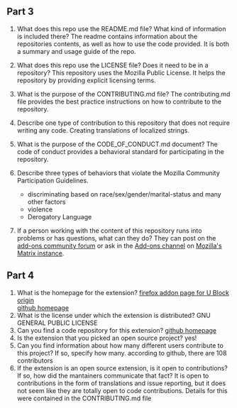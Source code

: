 
## Part 3

1. What does this repo use the README.md file? What kind of information is included there?
   The readme contains information about the repositories contents, as well as how to use the code provided. It is both a summary and usage guide of the repo.
2. What does this repo use the LICENSE file? Does it need to be in a repository?
   This repository uses the Mozilla Public License. It helps the repository by providing explicit licensing terms.
3. What is the purpose of the CONTRIBUTING.md file?
   The contributing.md file provides the best practice instructions on how to contribute to the repository. 
4. Describe one type of contribution to this repository that does not require writing any code.
   Creating translations of localized strings.
5. What is the purpose of the CODE_OF_CONDUCT.md document?
   The code of conduct provides a behavioral standard for participating in the repository.
6. Describe three types of behaviors that violate the Mozilla Community Participation Guidelines.
   - discriminating based on race/sex/gender/marital-status and many other factors
   - violence
   - Derogatory Language
  
7. If a person working with the content of this repository runs into problems or has questions, what can they do?
   They can post on the [add-ons community forum](https://discourse.mozilla.org/c/add-ons/development/) or ask in the [Add-ons channel](https://chat.mozilla.org/#/room/#addons:mozilla.org) on [Mozilla's Matrix instance](https://wiki.mozilla.org/Matrix).


## Part 4


   1. What is the homepage for the extension?
      [firefox addon page for U Block origin](https://addons.mozilla.org/en-US/firefox/addon/ublock-origin/)
      <br>
      [github homepage](https://github.com/gorhill/uBlock#ublock-origin)
   2.  What is the license under which the extension is distributed?
       GNU GENERAL PUBLIC LICENSE
   3. Can you find a code repository for this extension?
       [github homepage](https://github.com/gorhill/uBlock#ublock-origin)
   4. Is the extension that you picked an open source project?
      yes!
   5. Can you find information about how many different users contribute to this project? If so, specify how many.
      according to github, there are 108 contributors
   6. If the extension is an open source extension, is it open to contributions? If so, how did the mantainers communicate that fact?
       It is open to contributions in the form of translations and issue reporting, but it does not seem like they are totally open to code contributions. Details for this were contained in the CONTRIBUTING.md file